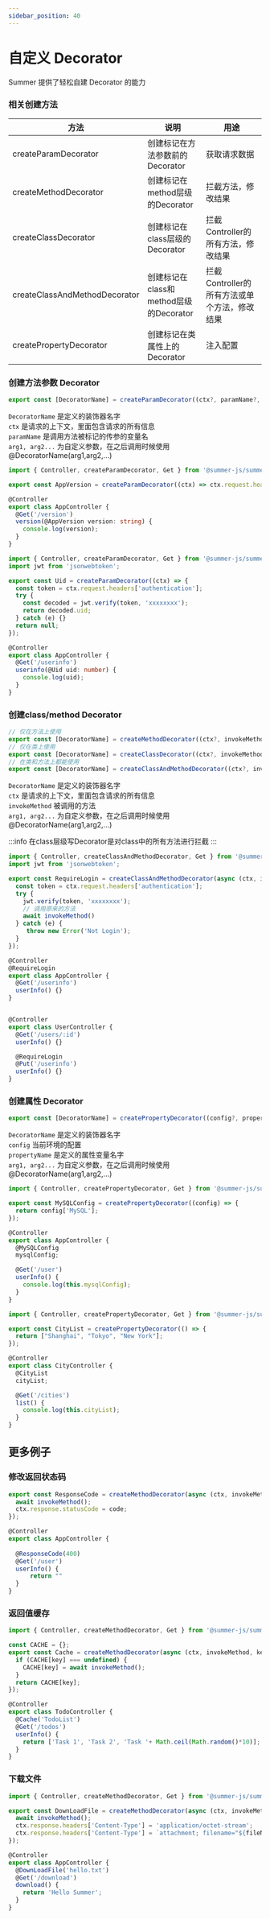 ```yaml
---
sidebar_position: 40
---
```


# 自定义 Decorator

Summer 提供了轻松自建 Decorator 的能力

### 相关创建方法

|方法|说明|用途|
|----|----|----|
|createParamDecorator|创建标记在方法参数前的Decorator|获取请求数据|
|createMethodDecorator|创建标记在method层级的Decorator|拦截方法，修改结果|
|createClassDecorator|创建标记在class层级的Decorator|拦截Controller的所有方法，修改结果|
|createClassAndMethodDecorator|创建标记在class和method层级的Decorator|拦截Controller的所有方法或单个方法，修改结果|
|createPropertyDecorator|创建标记在类属性上的Decorator|注入配置|

 

### 创建方法参数 Decorator

```ts
export const [DecoratorName] = createParamDecorator((ctx?, paramName?, arg1?, arg2?,...) => { return [value] });
```

``DecoratorName`` 是定义的装饰器名字<br/>
``ctx`` 是请求的上下文，里面包含请求的所有信息<br/>
``paramName`` 是调用方法被标记的传参的变量名<br/>
``arg1, arg2...`` 为自定义参数，在之后调用时候使用 @DecoratorName(arg1,arg2,...)<br/>



```ts title="例子：获取头部 AppVersion 信息"
import { Controller, createParamDecorator, Get } from '@summer-js/summer';

export const AppVersion = createParamDecorator((ctx) => ctx.request.headers['AppVersion']);

@Controller
export class AppController {
  @Get('/version')
  version(@AppVersion version: string) {
    console.log(version);
  }
}
```

```ts title="例子：解析获取JWT Token中的uid"
import { Controller, createParamDecorator, Get } from '@summer-js/summer';
import jwt from 'jsonwebtoken';

export const Uid = createParamDecorator((ctx) => {
  const token = ctx.request.headers['authentication'];
  try {
    const decoded = jwt.verify(token, 'xxxxxxxx');
    return decoded.uid;
  } catch (e) {}
  return null;
});

@Controller
export class AppController {
  @Get('/userinfo')
  userinfo(@Uid uid: number) {
    console.log(uid);
  }
}
```

### 创建class/method Decorator

```ts
// 仅在方法上使用
export const [DecoratorName] = createMethodDecorator((ctx?, invokeMethod? , arg1?, arg2?,...) => { return [value] });
// 仅在类上使用
export const [DecoratorName] = createClassDecorator((ctx?, invokeMethod? , arg1?, arg2?,...) => { return [value] });
// 在类和方法上都能使用
export const [DecoratorName] = createClassAndMethodDecorator((ctx?, invokeMethod? , arg1?, arg2?,...) => { return [value] });
```

``DecoratorName`` 是定义的装饰器名字<br/>
``ctx`` 是请求的上下文，里面包含请求的所有信息<br/>
``invokeMethod`` 被调用的方法<br/>
``arg1, arg2...`` 为自定义参数，在之后调用时候使用 @DecoratorName(arg1,arg2,...)<br/>


:::info 
在class层级写Decorator是对class中的所有方法进行拦截
:::

```ts title="例子：开发 @RequireLogin 拦截未登录请求"
import { Controller, createClassAndMethodDecorator, Get } from '@summer-js/summer';
import jwt from 'jsonwebtoken';

export const RequireLogin = createClassAndMethodDecorator(async (ctx, invokeMethod?) => {
  const token = ctx.request.headers['authentication'];
  try {
    jwt.verify(token, 'xxxxxxxx');
    // 调用原来的方法
    await invokeMethod()
  } catch (e) {
     throw new Error('Not Login');
  }
});

@Controller
@RequireLogin
export class AppController {
  @Get('/userinfo')
  userInfo() {}
}


@Controller
export class UserController {
  @Get('/users/:id')
  userInfo() {}

  @RequireLogin
  @Put('/userinfo')
  userInfo() {}
}
```


### 创建属性 Decorator
```ts
export const [DecoratorName] = createPropertyDecorator((config?, propertyName? , arg1?, arg2?,...) => { return [value] }); 
```

``DecoratorName`` 是定义的装饰器名字<br/>
``config`` 当前环境的配置<br/>
``propertyName`` 是定义的属性变量名字<br/>
``arg1, arg2...`` 为自定义参数，在之后调用时候使用 @DecoratorName(arg1,arg2,...)<br/>

```ts title="例子：从环境变量中读取MySQL的配置"
import { Controller, createPropertyDecorator, Get } from '@summer-js/summer';

export const MySQLConfig = createPropertyDecorator((config) => {
  return config['MySQL'];
});

@Controller
export class AppController {
  @MySQLConfig
  mysqlConfig;

  @Get('/user')
  userInfo() {
    console.log(this.mysqlConfig);
  }
}
```

```ts title="例子：获取城市列表"
import { Controller, createPropertyDecorator, Get } from '@summer-js/summer';

export const CityList = createPropertyDecorator(() => {
  return ["Shanghai", "Tokyo", "New York"];
});

@Controller
export class CityController {
  @CityList
  cityList;

  @Get('/cities')
  list() {
    console.log(this.cityList);
  }
}
```

## 更多例子

### 修改返回状态码
```ts
export const ResponseCode = createMethodDecorator(async (ctx, invokeMethod, code: number) => {
  await invokeMethod();
  ctx.response.statusCode = code;
});

@Controller
export class AppController {
 
  @ResponseCode(400)
  @Get('/user')
  userInfo() {
      return ""
  }
}
```

### 返回值缓存
```ts
import { Controller, createMethodDecorator, Get } from '@summer-js/summer';

const CACHE = {};
export const Cache = createMethodDecorator(async (ctx, invokeMethod, key: string) => {
  if (CACHE[key] === undefined) {
    CACHE[key] = await invokeMethod();
  }
  return CACHE[key];
});

@Controller
export class TodoController {
  @Cache('TodoList')
  @Get('/todos')
  userInfo() {
    return ['Task 1', 'Task 2', 'Task '+ Math.ceil(Math.random()*10)];
  }
}
```

### 下载文件
```ts
import { Controller, createMethodDecorator, Get } from '@summer-js/summer';

export const DownLoadFile = createMethodDecorator(async (ctx, invokeMethod, fileName: string) => {
  await invokeMethod();
  ctx.response.headers['Content-Type'] = 'application/octet-stream';
  ctx.response.headers['Content-Type'] = `attachment; filename="${fileName}"`;
});

@Controller
export class AppController {
  @DownLoadFile('hello.txt')
  @Get('/download')
  download() {
    return 'Hello Summer';
  }
}
```


 